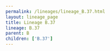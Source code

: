 ```yaml
---
permalink: /lineages/lineage_B.37.html
layout: lineage_page
title: Lineage B.37
lineage: B.37
parent: B
children: ['B.37']
---
```

